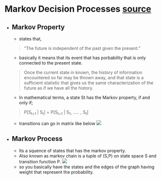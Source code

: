 # Markov Decision Processes [source](https%3A%2F%2Fbecomesentient.com%2Fmarkove-decision-processes%2F)

- ## Markov Property
  - states that,
  > “The future is independent of the past given the present.”  
  - basically it means that its event that has porbability that is only connected to the present state.
  > Once the current state in known, the history of information encountered so far may be thrown away, and that state is a sufficient statistic that gives us the same characterization of the future as if we have all the history.
  - In mathematical terms, a state St has the Markov property, if and only if;
  > P[S<sub>t+1</sub> | S<sub>t</sub>] = P[S<sub>t+1</sub> | S<sub>1</sub>, ….. , S<sub>t</sub>]
  - transitions can go in matrix like below
    <img src="https://becomesentient.com/wp-content/uploads/2021/02/3-1.png"/>

- ## Markov Process
  - Its a squence of states that has the markov property. 
  - Also known as markov chain is a tuple of (S,P) on state space S and transition function P.
    <img src="https://becomesentient.com/wp-content/uploads/2021/02/4-1.png"/> 
  - so you basically have the states and the edges of the graph having weight that represent the probability. 